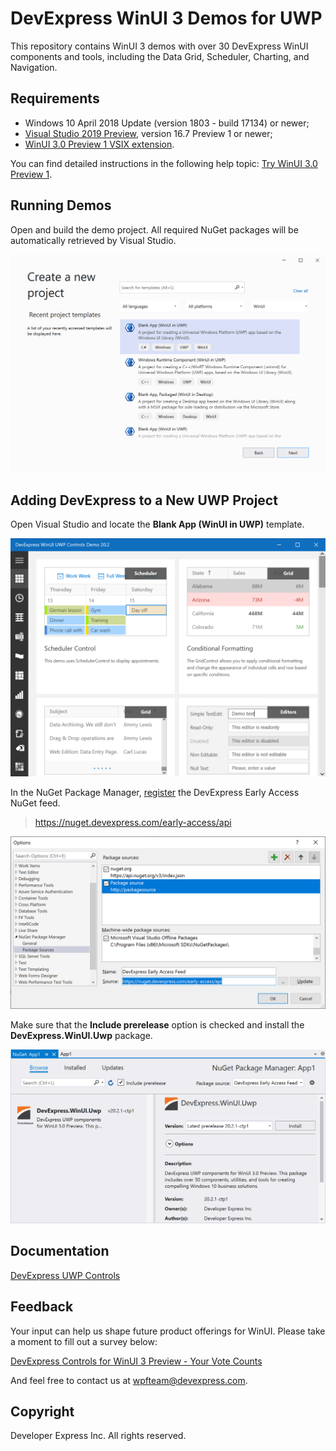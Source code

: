 # DevExpress WinUI 3 Demos for UWP

This repository contains WinUI 3 demos with over 30 DevExpress WinUI components and tools, including the Data Grid, Scheduler, Charting, and Navigation.

## Requirements
- Windows 10 April 2018 Update (version 1803 - build 17134) or newer;
- [Visual Studio 2019 Preview](https://visualstudio.microsoft.com/vs/preview), version 16.7 Preview 1 or newer;
- [WinUI 3.0 Preview 1 VSIX extension](https://aka.ms/winui3/previewdownload).

You can find detailed instructions in the following help topic: [Try WinUI 3.0 Preview 1](https://docs.microsoft.com/en-us/windows/apps/winui/winui3/#try-winui-30-preview-1).

## Running Demos

Open and build the demo project. All required NuGet packages will be automatically retrieved by Visual Studio.
<div align="center">
    <img alt="VS-new-project" src="./images/VS-new-project.png">
</div>

## Adding DevExpress to a New UWP Project

Open Visual Studio and locate the **Blank App (WinUI in UWP)** template.
<div align="center">
    <img alt="WinUI-demos" src="./images/WinUI-demos.png">
</div>

In the NuGet Package Manager, [register](https://docs.devexpress.com/GeneralInformation/116698/installation/install-devexpress-controls-using-nuget-packages/setup-visual-studios-nuget-package-manager) the DevExpress Early Access NuGet feed.
> https://nuget.devexpress.com/early-access/api
<div align="center">
    <img alt="VS-early-access-feed" src="./images/VS-early-access-feed.png">
</div>

Make sure that the **Include prerelease** option is checked and install the **DevExpress.WinUI.Uwp** package.
<div align="center">
    <img alt="VS-WinUI-package" src="./images/VS-WinUI-package.png">
</div>

## Documentation

[DevExpress UWP Controls](https://docs.devexpress.com/Win10Apps/212019/windows-10-app-controls)

## Feedback

Your input can help us shape future product offerings for WinUI. Please take a moment to fill out a survey below:

[DevExpress Controls for WinUI 3 Preview - Your Vote Counts](https://community.devexpress.com/blogs/wpf/archive/2020/06/11/devexpress-controls-for-winui-3-preview-are-now-available.aspx#vote)

And feel free to contact us at wpfteam@devexpress.com.

## Copyright

Developer Express Inc. All rights reserved.